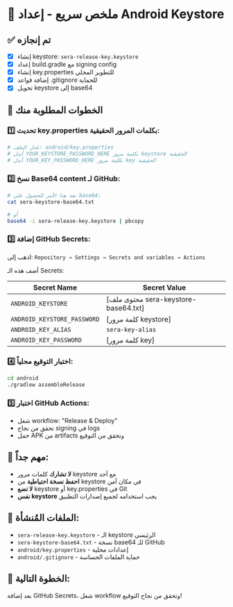 # 🔐 ملخص سريع - إعداد Android Keystore

## ✅ تم إنجازه

- [x] إنشاء keystore: `sera-release-key.keystore`
- [x] إعداد build.gradle مع signing config
- [x] إنشاء key.properties للتطوير المحلي
- [x] إضافة قواعد .gitignore للحماية
- [x] تحويل keystore إلى base64

## 🔧 الخطوات المطلوبة منك

### 1️⃣ **تحديث key.properties بكلمات المرور الحقيقية:**

```bash
# عدل الملف: android/key.properties
# أبدل YOUR_KEYSTORE_PASSWORD_HERE بكلمة مرور keystore الحقيقية
# أبدل YOUR_KEY_PASSWORD_HERE بكلمة مرور key الحقيقية
```

### 2️⃣ **نسخ Base64 content لـ GitHub:**

```bash
# نفذ هذا الأمر للحصول على base64:
cat sera-keystore-base64.txt

# أو
base64 -i sera-release-key.keystore | pbcopy
```

### 3️⃣ **إضافة GitHub Secrets:**

اذهب إلى: `Repository → Settings → Secrets and variables → Actions`

أضف هذه الـ Secrets:

| Secret Name                 | Secret Value                         |
| --------------------------- | ------------------------------------ |
| `ANDROID_KEYSTORE`          | [محتوى ملف sera-keystore-base64.txt] |
| `ANDROID_KEYSTORE_PASSWORD` | [كلمة مرور keystore]                 |
| `ANDROID_KEY_ALIAS`         | `sera-key-alias`                     |
| `ANDROID_KEY_PASSWORD`      | [كلمة مرور key]                      |

### 4️⃣ **اختبار التوقيع محلياً:**

```bash
cd android
./gradlew assembleRelease
```

### 5️⃣ **اختبار GitHub Actions:**

- شغل workflow: "Release & Deploy"
- تحقق من نجاح signing في logs
- حمل APK من artifacts وتحقق من التوقيع

## 🚨 **مهم جداً:**

- **لا تشارك** كلمات مرور keystore مع أحد
- **احفظ نسخة احتياطية** من keystore في مكان آمن
- **لا تضع** keystore أو key.properties في Git
- **نفس keystore** يجب استخدامه لجميع إصدارات التطبيق

## 📁 **الملفات المُنشأة:**

- `sera-release-key.keystore` - الـ keystore الرئيسي
- `sera-keystore-base64.txt` - نسخة base64 للـ GitHub
- `android/key.properties` - إعدادات محلية
- `android/.gitignore` - حماية الملفات الحساسة

## 🎯 **الخطوة التالية:**

بعد إضافة GitHub Secrets، شغل workflow وتحقق من نجاح التوقيع!
